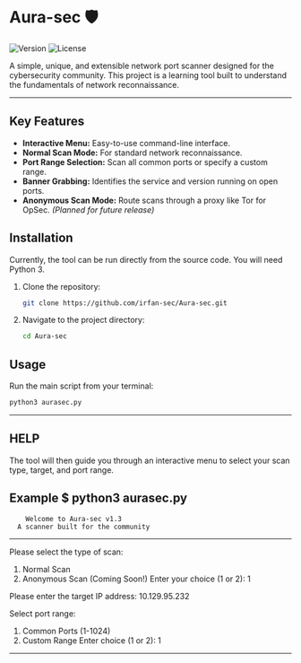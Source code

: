 # Aura-sec 🛡️

![Version](https://img.shields.io/badge/version-v1.3-blue)
![License](https://img.shields.io/badge/license-MIT-green)

A simple, unique, and extensible network port scanner designed for the cybersecurity community. This project is a learning tool built to understand the fundamentals of network reconnaissance.

---

## Key Features

* **Interactive Menu:** Easy-to-use command-line interface.
* **Normal Scan Mode:** For standard network reconnaissance.
* **Port Range Selection:** Scan all common ports or specify a custom range.
* **Banner Grabbing:** Identifies the service and version running on open ports.
* **Anonymous Scan Mode:** Route scans through a proxy like Tor for OpSec. *(Planned for future release)*

## Installation

Currently, the tool can be run directly from the source code. You will need Python 3.

1.  Clone the repository:
    ```bash
    git clone https://github.com/irfan-sec/Aura-sec.git
    ```
2.  Navigate to the project directory:
    ```bash
    cd Aura-sec
    ```

## Usage

Run the main script from your terminal:

```bash
python3 aurasec.py
```
---

## HELP
The tool will then guide you through an interactive menu to select your scan type, target, and port range.

Example
$ python3 aurasec.py
--------------------------------------------------
        Welcome to Aura-sec v1.3
      A scanner built for the community
--------------------------------------------------

Please select the type of scan:
1. Normal Scan
2. Anonymous Scan (Coming Soon!)
Enter your choice (1 or 2): 1

Please enter the target IP address: 10.129.95.232

Select port range:
1. Common Ports (1-1024)
2. Custom Range
Enter choice (1 or 2): 1

-------------------
